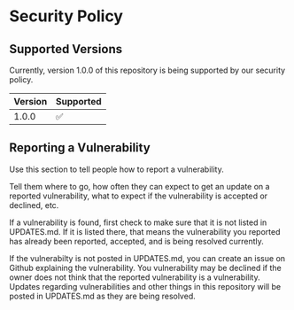 # Security Policy

## Supported Versions

Currently, version 1.0.0 of this repository is being supported by our security policy.

| Version | Supported          |
| ------- | ------------------ |
| 1.0.0   | :white_check_mark: |

## Reporting a Vulnerability

Use this section to tell people how to report a vulnerability.

Tell them where to go, how often they can expect to get an update on a
reported vulnerability, what to expect if the vulnerability is accepted or
declined, etc.

If a vulnerability is found, first check to make sure that it is not listed in UPDATES.md. If it is listed there, that means the vulnerability you reported has already been reported,
accepted, and is being resolved currently.

If the vulnerabilty is not posted in UPDATES.md, you can create an issue on Github explaining the vulnerability. You vulnerability may be declined 
if the owner does not think that the reported vulnerability is a vulnerability. Updates regarding vulnerabilities and other things in this repository will be posted in 
UPDATES.md as they are being resolved.
